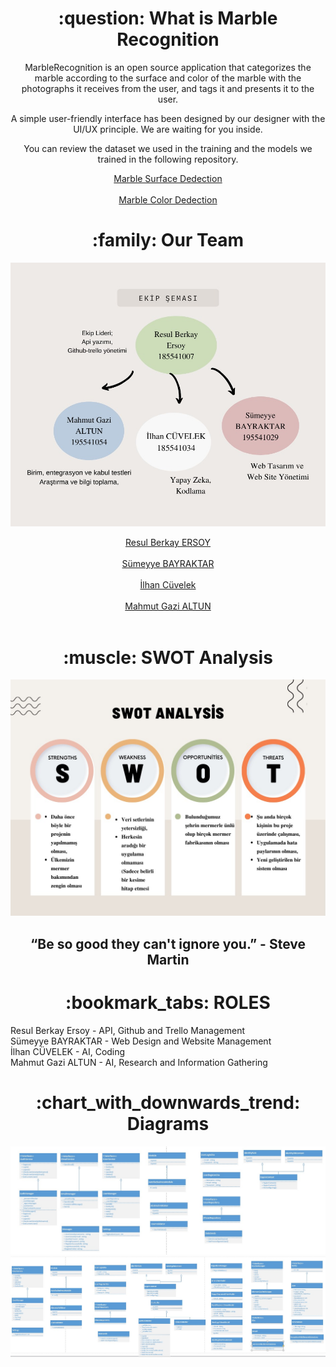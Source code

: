 <h1 align="center">:question: What is Marble Recognition</h1>

<div align="center">MarbleRecognition is an open source application that categorizes the marble according to the surface and color of the marble with the photographs it receives from the user, and tags it and presents it to the user.<br>

A simple user-friendly interface has been designed by our designer with the UI/UX principle. We are waiting for you inside.<br>

You can review the dataset we used in the training and the models we trained in the following repository.<br>
</div>
<div align="center"><a href="https://github.com/ilhancuvelek/marble_surface_detection">Marble Surface Dedection</a></div></br>
<div align="center"><a href="https://github.com/ilhancuvelek/marble_color_detection">Marble Color Dedection</a></div>

<h1 align="center">:family: Our Team</h1>
<p align="center">
<img src="https://github.com/berkayersoyy/MarbleRecognition/blob/main/TRL-1/Team-Diagram2.jpg"/>
</p>
<div align="center"><a href="https://github.com/berkayersoyy">Resul Berkay ERSOY</a></div></br>
<div align="center"><a href="https://github.com/smybayrktr">Sümeyye BAYRAKTAR</a></div></br>
<div align="center"><a href="https://github.com/ilhancuvelek">İlhan Cüvelek</a></div></br>
<div align="center"><a href="https://github.com/mahmutgazialtun">Mahmut Gazi ALTUN</a></div></br>

<h1 align="center">:muscle: SWOT Analysis</h1>
<p align="center">
<img src="https://github.com/berkayersoyy/MarbleRecognition/blob/main/TRL-1/SWOT-Diagram.jpeg"/>
</p>
<h2 align="center">“Be so good they can't ignore you.” - Steve Martin</h2>

<h1 align="center">:bookmark_tabs: ROLES</h1>
Resul Berkay Ersoy - API, Github and Trello Management <br>
Sümeyye BAYRAKTAR - Web Design and Website Management <br>
İlhan CÜVELEK - AI, Coding <br>
Mahmut Gazi ALTUN - AI, Research and Information Gathering<br>

<h1 align="center">:chart_with_downwards_trend: Diagrams</h1>

  <div align="center"><img src="https://github.com/berkayersoyy/MarbleRecognition/blob/main/TRL-4/uml-1.jpeg"/></div>
  <div align="center"><img src="https://github.com/berkayersoyy/MarbleRecognition/blob/main/TRL-4/uml-2.jpeg"/></div>
